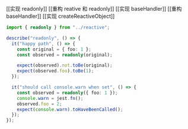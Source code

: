 [[实现 readonly]]
[[重构 reative 和 readonly]]
[[实现 baseHandler]]
[[重构 baseHandler]]
[[实现 createReactiveObject]]
```ts
import { readonly } from "../reactive";

describe("readonly", () => {
  it("happy path", () => {
    const original = { foo: 1 };
    const observed = readonly(original);

    expect(observed).not.toBe(original);
    expect(observed.foo).toBe(1);
  });

  it("should call console.warn when set", () => {
    const observed = readonly({ foo: 1 });
    console.warn = jest.fn();
    observed.foo = 2;
    expect(console.warn).toHaveBeenCalled();
  });
});
```